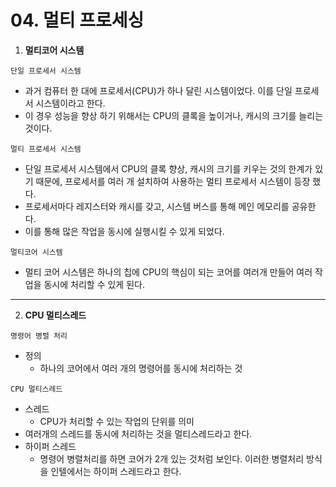 # 04. 멀티 프로세싱

1. **멀티코어 시스템**

`단일 프로세서 시스템`

- 과거 컴퓨터 한 대에 프로세서(CPU)가 하나 달린 시스템이었다. 이를 단일 프로세서 시스템이라고 한다.
- 이 경우 성능을 향상 하기 위해서는 CPU의 클록을 높이거나, 캐시의 크기를 늘리는 것이다.

`멀티 프로세서 시스템`

- 단일 프로세서 시스템에서 CPU의 클록 향상, 캐시의 크기를 키우는 것의 한계가 있기 때문에, 프로세서를 여러 개 설치하여 사용하는 멀티 프로세서 시스템이 등장 했다.
- 프로세서마다 레지스터와 캐시를 갖고, 시스템 버스를 통해 메인 메모리를 공유한다.
- 이를 통해 많은 작업을 동시에 실행시킬 수 있게 되었다.

`멀티코어 시스템`

- 멀티 코어 시스템은 하나의 칩에 CPU의 핵심이 되는 코어를 여러개 만들어 여러 작업을 동시에 처리할 수 있게 된다.

--- 

2. **CPU 멀티스레드**

`명령어 병렬 처리`

- 정의
  - 하나의 코어에서 여러 개의 명령어를 동시에 처리하는 것

`CPU 멀티스레드`

- 스레드
  - CPU가 처리할 수 있는 작업의 단위를 의미
- 여러개의 스레드를 동시에 처리하는 것을 멀티스레드라고 한다.
- 하이퍼 스레드
  - 명령어 병렬처리를 하면 코어가 2개 있는 것처럼 보인다. 이러한 병렬처리 방식을 인텔에서는 하이퍼 스레드라고 한다.

